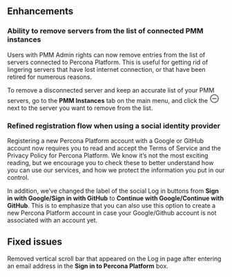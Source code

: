 ## Enhancements

### Ability to remove servers from the list of connected PMM instances
Users with PMM Admin rights can now remove entries from the list of servers connected to Percona Platform. This is useful for getting rid of lingering servers that have lost internet connection, or that have been retired for numerous reasons.

To remove a disconnected server and keep an accurate list of your PMM servers, go to the **PMM Instances** tab on the main menu, and click the ![Remove icon](images/remove-instance.png) next to the server you want to remove from the list.

### Refined registration flow when using a social identity provider
Registering a new Percona Platform account with a Google or GitHub account now requires you to read and accept the Terms of Service and the Privacy Policy for Percona Platform. 
We know it’s not the most exciting reading, but we encourage you to check these to better understand how you can use our services, and how we protect the information you put in our control.

In addition, we’ve changed the label of the social Log in buttons from **Sign in with Google/Sign in with GitHub** to **Continue with Google/Continue with GitHub**. This is to emphasize that you can also use this option to create a new Percona Platform account in case your Google/Github account is not associated with an account yet.

## Fixed issues
Removed vertical scroll bar that appeared on the Log in page after entering an email address in the **Sign in to Percona Platform** box. 

